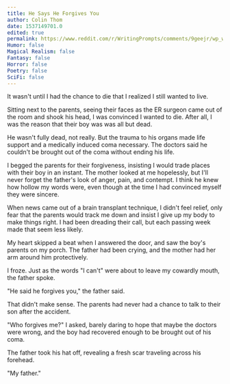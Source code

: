 ```yaml
---
title: He Says He Forgives You
author: Colin Thom
date: 1537149701.0
edited: true
permalink: https://www.reddit.com/r/WritingPrompts/comments/9geejr/wp_while_driving_you_hit_and_kill_a_boy_you_feel/
Humor: false
Magical Realism: false
Fantasy: false
Horror: false
Poetry: false
SciFi: false
---
```

It wasn't until I had the chance to die that I realized I still wanted to live.

Sitting next to the parents, seeing their faces as the ER surgeon came out of the room and shook his head, I was convinced I wanted to die. After all, I was the reason that their boy was was all but dead.

He wasn't fully dead, not really. But the trauma to his organs made life support and a medically induced coma necessary. The doctors said he couldn't be brought out of the coma without ending his life.

I begged the parents for their forgiveness, insisting I would trade places with their boy in an instant. The mother looked at me hopelessly, but I'll never forget the father's look of anger, pain, and contempt. I think he knew how hollow my words were, even though at the time I had convinced myself they were sincere.

When news came out of a brain transplant technique, I didn't feel relief, only fear that the parents would track me down and insist I give up my body to make things right. I had been dreading their call, but each passing week made that seem less likely.

My heart skipped a beat when I answered the door, and saw the boy's parents on my porch. The father had been crying, and the mother had her arm around him protectively.

I froze. Just as the words "I can't" were about to leave my cowardly mouth, the father spoke.

"He said he forgives you," the father said.

That didn't make sense. The parents had never had a chance to talk to their son after the accident.

"Who forgives me?" I asked, barely daring to hope that maybe the doctors were wrong, and the boy had recovered enough to be brought out of his coma.

The father took his hat off, revealing a fresh scar traveling across his forehead.

"My father."

